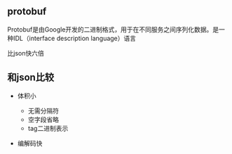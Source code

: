 ## protobuf

Protobuf是由Google开发的二进制格式，用于在不同服务之间序列化数据。是一种IDL（interface description language）语言

比json快六倍

## 和json比较

* 体积小

    * 无需分隔符
    * 空字段省略
    * tag二进制表示

* 编解码快

